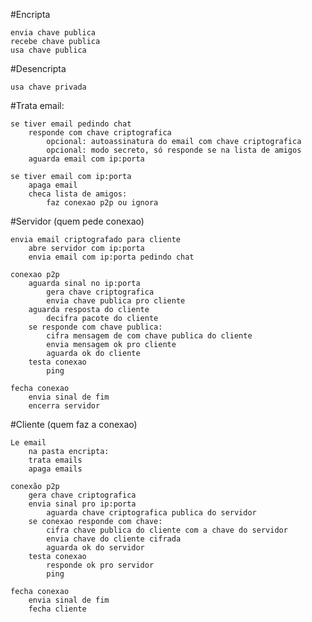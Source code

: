 #Encripta

	envia chave publica
	recebe chave publica
	usa chave publica
	
#Desencripta

	usa chave privada


#Trata email:

	se tiver email pedindo chat
		responde com chave criptografica
			opcional: autoassinatura do email com chave criptografica 
			opcional: modo secreto, só responde se na lista de amigos
		aguarda email com ip:porta
		
	se tiver email com ip:porta
		apaga email
		checa lista de amigos:
			faz conexao p2p ou ignora

#Servidor (quem pede conexao)

	envia email criptografado para cliente
		abre servidor com ip:porta
		envia email com ip:porta pedindo chat
		
	conexao p2p
		aguarda sinal no ip:porta
			gera chave criptografica
			envia chave publica pro cliente
		aguarda resposta do cliente
			decifra pacote do cliente
		se responde com chave publica:
			cifra mensagem de com chave publica do cliente
			envia mensagem ok pro cliente
			aguarda ok do cliente
		testa conexao
			ping
		
	fecha conexao
		envia sinal de fim
        encerra servidor
	

#Cliente (quem faz a conexao)

	Le email 
		na pasta encripta:
		trata emails
		apaga emails
		
	conexão p2p
		gera chave criptografica
		envia sinal pro ip:porta
			aguarda chave criptografica publica do servidor
		se conexao responde com chave:
			cifra chave publica do cliente com a chave do servidor
			envia chave do cliente cifrada
			aguarda ok do servidor
		testa conexao
			responde ok pro servidor
			ping

	fecha conexao
		envia sinal de fim
        fecha cliente